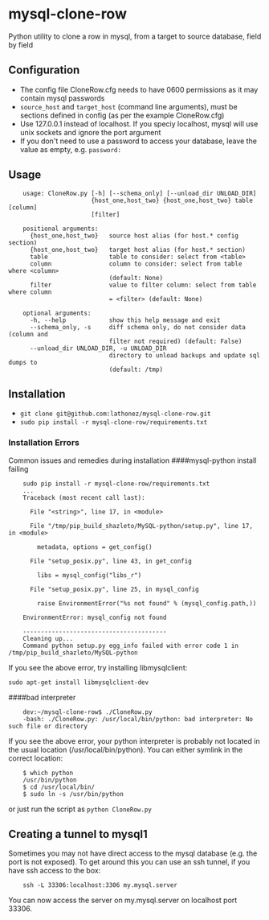 # mysql-clone-row
Python utility to clone a row in mysql, from a target to source database, field by field



## Configuration
* The config file CloneRow.cfg needs to have 0600 permissions as it may contain mysql passwords
* `source_host` and `target_host` (command line arguments), must be sections defined in config (as per the example CloneRow.cfg)
* Use 127.0.0.1 instead of localhost. If you speciy localhost, mysql will use unix sockets and ignore the port argument
* If you don't need to use a password to access your database, leave the value as empty, e.g. `password:`

## Usage

```
    usage: CloneRow.py [-h] [--schema_only] [--unload_dir UNLOAD_DIR]
                       {host_one,host_two} {host_one,host_two} table [column]
                       [filter]

    positional arguments:
      {host_one,host_two}   source host alias (for host.* config section)
      {host_one,host_two}   target host alias (for host.* section)
      table                 table to consider: select from <table>
      column                column to consider: select from table where <column>
                            (default: None)
      filter                value to filter column: select from table where column
                            = <filter> (default: None)

    optional arguments:
      -h, --help            show this help message and exit
      --schema_only, -s     diff schema only, do not consider data (column and
                            filter not required) (default: False)
      --unload_dir UNLOAD_DIR, -u UNLOAD_DIR
                            directory to unload backups and update sql dumps to
                            (default: /tmp)
```

## Installation
* `git clone git@github.com:lathonez/mysql-clone-row.git`
* `sudo pip install -r mysql-clone-row/requirements.txt`

### Installation Errors
Common issues and remedies during installation
####mysql-python install failing

```shell
    sudo pip install -r mysql-clone-row/requirements.txt
    ...
    Traceback (most recent call last):

      File "<string>", line 17, in <module>

      File "/tmp/pip_build_shazleto/MySQL-python/setup.py", line 17, in <module>

        metadata, options = get_config()

      File "setup_posix.py", line 43, in get_config

        libs = mysql_config("libs_r")

      File "setup_posix.py", line 25, in mysql_config

        raise EnvironmentError("%s not found" % (mysql_config.path,))

    EnvironmentError: mysql_config not found

    ----------------------------------------
    Cleaning up...
    Command python setup.py egg_info failed with error code 1 in /tmp/pip_build_shazleto/MySQL-python
```

If you see the above error, try installing libmysqlclient:

`sudo apt-get install libmysqlclient-dev`

####bad interpreter

```shell
    dev:~/mysql-clone-row$ ./CloneRow.py
    -bash: ./CloneRow.py: /usr/local/bin/python: bad interpreter: No such file or directory
```

If you see the above error, your python interpreter is probably not located in the usual location (/usr/local/bin/python). You can either symlink in the correct location:

```
    $ which python
    /usr/bin/python
    $ cd /usr/local/bin/
    $ sudo ln -s /usr/bin/python
```

or just run the script as `python CloneRow.py`


## Creating a tunnel to mysql1
Sometimes you may not have direct access to the mysql database (e.g. the port is not exposed). To get around this you can use an ssh tunnel, if you have ssh access to the box:

```shell
    ssh -L 33306:localhost:3306 my.mysql.server
```

You can now access the server on my.mysql.server on localhost port 33306.